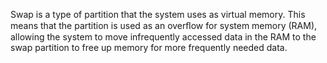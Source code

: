 Swap is a type of partition that the system uses as virtual memory. This means that the partition is used as an overﬂow for system memory (RAM), allowing the system to move infrequently accessed data in the RAM to the swap partition to free up memory for more frequently needed data.